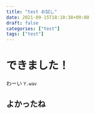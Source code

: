 ```yaml
---
title: "test お試し"
date: 2021-09-15T18:10:38+09:00
draft: false
categories: ["test"]
tags: ["test"]
---
```


# できました！
わーい `Y.wav`

## よかったね